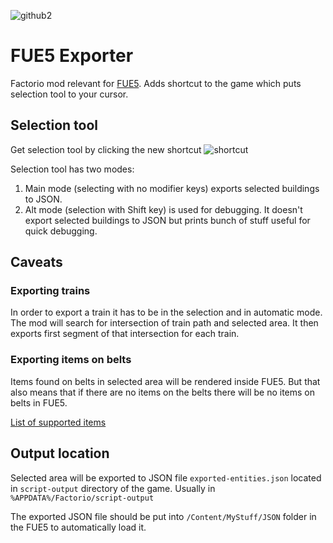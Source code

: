 ![github2](https://github.com/FUE5BASE/FUE5-Exporter/assets/127543827/a4be1948-f93e-4b6f-82ca-4a11ed2079c7)

# FUE5 Exporter
Factorio mod relevant for [FUE5](https://github.com/FUE5BASE/FUE5). Adds shortcut to the game which puts selection tool to your cursor. 

## Selection tool
Get selection tool by clicking the new shortcut
![shortcut](https://github.com/FUE5BASE/FUE5-Exporter/assets/7888949/2df15728-c925-488d-b78d-5ae61f9593df)

Selection tool has two modes:
 1) Main mode (selecting with no modifier keys) exports selected buildings to JSON.
 2) Alt mode (selection with Shift key) is used for debugging. It doesn't export selected buildings to JSON but prints bunch of stuff useful for quick debugging.

## Caveats

### Exporting trains
In order to export a train it has to be in the selection and in automatic mode. The mod will search for intersection of train path and selected area. It then exports first segment of that intersection for each train.

### Exporting items on belts
Items found on belts in selected area will be rendered inside FUE5. But that also means that if there are no items on the belts there will be no items on belts in FUE5.

[List of supported items](https://github.com/FUE5BASE/FUE5/tree/main/Content/MyStuff/ENTITIES/ITEMS)

## Output location
Selected area will be exported to JSON file `exported-entities.json` located in `script-output` directory of the game. Usually in `%APPDATA%/Factorio/script-output`

The exported JSON file should be put into `/Content/MyStuff/JSON` folder in the FUE5 to automatically load it.

